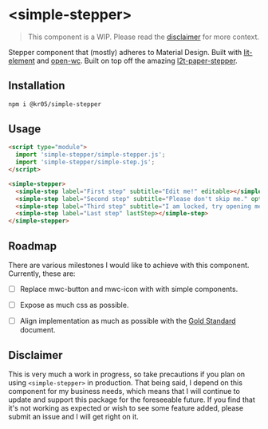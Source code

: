# \<simple-stepper>

> This component is a WIP. Please read the [disclaimer](#Disclaimer) for more context.

Stepper component that (mostly) adheres to Material Design. Built with [lit-element](https://lit-element.polymer-project.org/) and [open-wc](https://github.com/open-wc/open-wc). Built on top off the amazing [l2t-paper-stepper](https://github.com/Link2Twenty/l2t-paper-stepper).

## Installation
```bash
npm i @kr05/simple-stepper
```

## Usage
```html
<script type="module">
  import 'simple-stepper/simple-stepper.js';
  import 'simple-stepper/simple-step.js';
</script>

<simple-stepper>
  <simple-step label="First step" subtitle="Edit me!" editable></simple-step>
  <simple-step label="Second step" subtitle="Please don't skip me." optional></simple-step>
  <simple-step label="Third step" subtitle="I am locked, try opening me." locked></simple-step>
  <simple-step label="Last step" lastStep></simple-step>
</simple-stepper>
```

## Roadmap
There are various milestones I would like to achieve with this component. Currently, these are:
- [ ] Replace mwc-button and mwc-icon with with simple components.

- [ ] Expose as much css as possible.

- [ ] Align implementation as much as possible with the [Gold Standard](https://github.com/webcomponents/gold-standard/wiki) document.

## Disclaimer
This is very much a work in progress, so take precautions if you plan on using ```<simple-stepper>``` in production. That being said, I depend on this component for my business needs, which means that I will continue to update and support this package for the foreseeable future. If you find that it's not working as expected or wish to see some feature added, please submit an issue and I will get right on it.